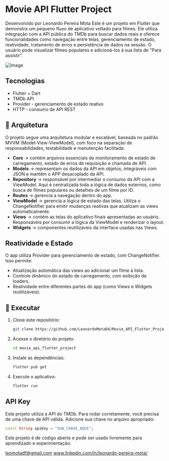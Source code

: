 # Movie API Flutter Project
Desenvolvido por Leonardo Pereira Mota
Este é um projeto em Flutter que demonstra um pequeno fluxo de aplicativo voltado para filmes. Ele utiliza integração com a API pública do TMDb para buscar dados reais e oferece funcionalidades como navegação entre telas, gerenciamento de estado, reatividade, tratamento de erros e persistência de dados na sessão. O usuário pode visualizar filmes populares e adicioná-los à sua lista de "Para assistir".

![Image](https://github.com/user-attachments/assets/544d5d79-2108-4daf-b0ec-385702e46d53)

## Tecnologias
- Flutter + Dart
- TMDb API
- Provider - gerenciamento de estado reativo
- HTTP - consumo de API REST

## 📂 Arquitetura
O projeto segue uma arquitetura modular e escalável, baseada no padrão MVVM (Model-View-ViewModel), com foco na separação de responsabilidades, testabilidade e manutenção facilitada:
- **Core** → contém arquivos essenciais de monitoramento de estado de carregamento, estado de erros de requisição e chamada de API.
- **Models** → representam os dados da API em objetos, integráveis com JSON e mantêm o APP desacoplado da API.
- **Repository** → responsável por intermediar o consumo da API com a ViewModel. Aqui é centralizada toda a lógica de dados externos, como busca de filmes populares ou detalhes de um filme por ID.
- **Routes** → gerencia a navegação dentro do app.
- **ViewModel** → gerencia a lógica de estado das telas. Utiliza o ChangeNotifier para emitir mudanças reativas que atualizam as views automaticamente.
- **Views** → contém as telas do aplicativo finais apresentadas ao usuário. Responsáveis por consumir a lógica da ViewModel e renderizar o layout.
- **Widgets** → componentes reutilizáveis da interface usadas nas Views.

## Reatividade e Estado
O app utiliza Provider para gerenciamento de estado, com ChangeNotifier. Isso permite:
- Atualização automática das views ao adicionar um filme à lista.
- Controle dinâmico do estado de carregamento, com exibição de loaders.
- Reatividade entre diferentes partes do app (como Views e Widgets reutilizáveis).

## 🔧 Executar
1. Clone este repositório:
   ```sh
   git clone https://github.com/LeonardoMota04/Movie_API_Flutter_Project
   ```
2. Acesse o diretório do projeto:
   ```sh
   cd movie_api_flutter_project
   ```
3. Instale as dependências:
   ```sh
   flutter pub get
   ```
4. Execute o aplicativo:
   ```sh
   flutter run
   ```

## API Key
Este projeto utiliza a API do TMDb. Para rodar corretamente, você precisa de uma chave de API válida. Adicione sua chave no arquivo apropriado:
```dart
const String apiKey = "SUA_CHAVE_AQUI";
```

Este projeto é de código aberto e pode ser usado livremente para aprendizado e experimentação.

leomotadf@gmail.com
www.linkedin.com/in/leonardo-pereira-mota/
